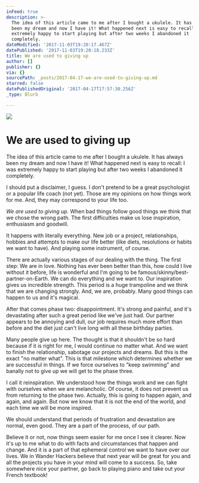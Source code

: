 ```yaml
---
inFeed: true
description: >-
  The idea of this article came to me after I bought a ukulele. It has always
  been my dream and now I have it! What happened next is easy to recall: I was
  extremely happy to start playing but after two weeks I abandoned it
  completely.
dateModified: '2017-11-03T19:20:17.467Z'
datePublished: '2017-11-03T19:20:18.233Z'
title: We are used to giving up
author: []
publisher: {}
via: {}
sourcePath: _posts/2017-04-17-we-are-used-to-giving-up.md
starred: false
datePublishedOriginal: '2017-04-17T17:57:30.256Z'
_type: Blurb

---
```

![](https://the-grid-user-content.s3-us-west-2.amazonaws.com/ec164952-9581-4ccb-ad34-c52cf35537c7.png)

# **We are used to giving up**

The idea of this article came to me after I bought a ukulele. It has always been my dream and now I have it! What happened next is easy to recall: I was extremely happy to start playing but after two weeks I abandoned it completely.

I should put a disclaimer, I guess. I don't pretend to be a great psychologist or a popular life coach (not yet). Those are my opinions on how things work for me. And, they may correspond to your life too.

  
_We are used to giving up._ When bad things follow good things we think that we chose the wrong path. The first difficulties make us lose inspiration, enthusiasm and goodwill.

It happens with literally everything. New job or a project, relationships, hobbies and attempts to make our life better (like diets, resolutions or habits we want to have). And playing some instrument, of course.

There are actually various stages of our dealing with the thing. The first step: We are in love. Nothing has ever been better than this, how could I live without it before, life is wonderful and I'm going to be famous/skinny/best-partner-on-Earth. We can do everything and we want to. Our inspiration gives us incredible strength. This period is a huge trampoline and we think that we are changing strongly. And, we are, probably. Many good things can happen to us and it's magical.

After that comes phase two: disappointment. It's strong and painful, and it's devastating after such a great period like we've just had. Our partner appears to be annoying and dull, our job requires much more effort than before and the diet just can't live long with all these birthday parties.

Many people give up here. The thought is that it shouldn't be so hard because if it is right for me, I would continue no matter what. And we want to finish the relationship,  sabotage our projects and dreams. But this is the exact "no matter what". This is that milestone which determines whether we are successful in things. If we force ourselves to "keep swimming" and banally not to give up we will get to the phase three.

I call it reinspiration. We understood how the things work and we can fight with ourselves when we are melancholic. Of course, it does not prevent us from returning to the phase two. Actually, this is going to happen again, and again, and again. But now we know that it is not the end of the world, and each time we will be more inspired.

We should understand that periods of frustration and devastation are normal, even good. They are a part of the process, of our path.

Believe it or not, now things seem easier for me once I see it clearer. Now it's up to me what to do with facts and circumstances that happen and change. And it is a part of that ephemeral control we want to have over our lives. We in Wander Hackers believe that next year will be great for you and all the projects you have in your mind will come to a success. So, take somewhere nice your partner, go back to playing piano and take out your French textbook!